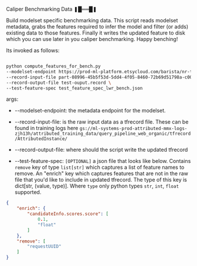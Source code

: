 Caliper Benchmarking Data ❚█══█❚

Build modelset specific benchmarking data. This script reads modelset metadata, grabs the features required to infer the model and filter (or adds) existing data to those features. Finally it writes the updated feature to disk which you can use later in you caliper benchmarking. Happy benching! 

Its invoked as follows:

```bash

python compute_features_for_bench.py 
--modelset-endpoint https://prod-ml-platform.etsycloud.com/barista/nr-third-pass-si/v1/models/nr-third-pass-si/metadata \
--record-input-file part-08996-45b5f53d-5dd4-4f05-8460-72b69d51798a-c000.tfrecord \
--record-output-file test-ouput.record \
--test-feature-spec test_feature_spec_lwr_bench.json

```

args:

* --modelset-endpoint: the metadata endpoint for the modelset.  
* --record-input-file: is the raw input data as a tfrecord file. These can be found in training logs here `gs://ml-systems-prod-attributed-mmx-logs-zjh13h/attributed_training_data/query_pipeline_web_organic/tfrecord/AttributedInstance/`

* --record-output-file: where should the script write the updated tfrecord

* --test-feature-spec: `[OPTIONAL]` a json file that looks like below. Contains `remove` key of type `list[str]` which captures a list of feature names to remove. An "enrich" key which captures features that are not in the raw file that you'd like to include in updated tfrecord. The type of this key is dict[str, (value, type)]. Where `type` only python types `str`, `int`, `float` supported.

```json
{
    "enrich": {
        "candidateInfo.scores.score": [
            0.1,
            "float"
        ]
    },
    "remove": [
        "requestUUID"
    ]
}
```
